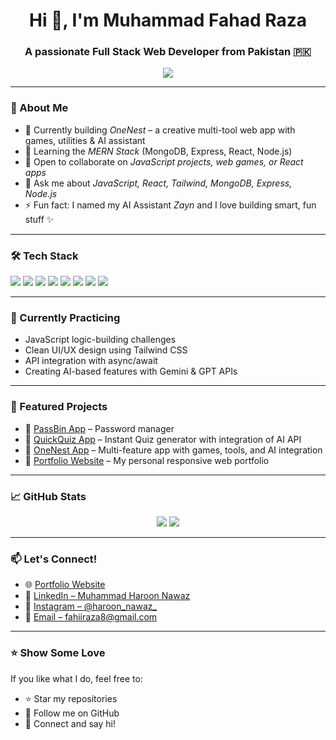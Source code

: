 <h1 align="center">Hi 👋, I'm Muhammad Fahad Raza</h1>
<h3 align="center">A passionate Full Stack Web Developer from Pakistan 🇵🇰</h3>

<p align="center">
  <img src="https://readme-typing-svg.herokuapp.com?font=Fira+Code&size=22&pause=1000&color=0202ff&center=true&width=500&lines=BSCS+Student+%26+Full+Stack+Developer;Loves+JavaScript+and+React;Building+cool+projects+everyday!"/>
</p>

---

### 🚀 About Me
- 🔭 Currently building *OneNest* – a creative multi-tool web app with games, utilities & AI assistant  
- 🌱 Learning the *MERN Stack* (MongoDB, Express, React, Node.js)  
- 👯 Open to collaborate on *JavaScript projects, web games, or React apps*  
- 💬 Ask me about *JavaScript, React, Tailwind, MongoDB, Express, Node.js*  
- ⚡ Fun fact: I named my AI Assistant *Zayn* and I love building smart, fun stuff ✨  

---

### 🛠 Tech Stack
<p>
  <img src="https://img.shields.io/badge/JavaScript-F7DF1E?style=flat&logo=javascript&logoColor=black"/>
  <img src="https://img.shields.io/badge/React-61DAFB?style=flat&logo=react&logoColor=black"/>
  <img src="https://img.shields.io/badge/Tailwind_CSS-38B2AC?style=flat&logo=tailwind-css&logoColor=white"/>
  <img src="https://img.shields.io/badge/Node.js-339933?style=flat&logo=node.js&logoColor=white"/>
  <img src="https://img.shields.io/badge/Express.js-000000?style=flat&logo=express&logoColor=white"/>
  <img src="https://img.shields.io/badge/MongoDB-47A248?style=flat&logo=mongodb&logoColor=white"/>
  <img src="https://img.shields.io/badge/Git-F05032?style=flat&logo=git&logoColor=white"/>
  <img src="https://img.shields.io/badge/C%2B%2B-00599C?style=flat&logo=c%2B%2B&logoColor=white"/>
</p>

---

### 🧠 Currently Practicing
- JavaScript logic-building challenges  
- Clean UI/UX design using Tailwind CSS  
- API integration with async/await  
- Creating AI-based features with Gemini & GPT APIs  

---

### 🌟 Featured Projects
- 🤖 [PassBin App](https://haroon-90.github.io/Passbin_local/) – Password manager
- 🤖 [QuickQuiz App](https://haroon-90.github.io/QuickQuiz/) – Instant Quiz generator with integration of AI API
- 🧩 [OneNest App](https://haroon-90.github.io/OneNest/) – Multi-feature app with games, tools, and AI integration  
- 💼 [Portfolio Website](https://haroon-90.github.io/portfolio-website/) – My personal responsive web portfolio  

---

### 📈 GitHub Stats
<p align="center">
  <img src="https://github-readme-stats.vercel.app/api?username=haroon-90&show_icons=true&theme=tokyonight&hide=prs"/>
  <img src="https://github-readme-stats.vercel.app/api/top-langs/?username=haroon-90&layout=compact&theme=tokyonight"/>
</p>

---

### 📫 Let's Connect!
- 🌐 [Portfolio Website](https://haroon-90.github.io/portfolio-website/)  
- 💼 [LinkedIn – Muhammad Haroon Nawaz](https://www.linkedin.com/in/muhammad-haroon-nawaz-206343362/)  
- 📸 [Instagram – @haroon_nawaz_](https://www.instagram.com/haroon_nawaz_/)
- 📧 [Email – fahiiraza8@gmail.com](mailto:fahiiraza8@gmail.com)  

---

### ⭐ Show Some Love
If you like what I do, feel free to:  
- ⭐ Star my repositories  
- 🔔 Follow me on GitHub  
- 💬 Connect and say hi!
